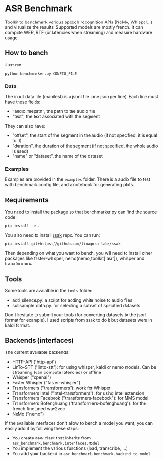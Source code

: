 # ASR Benchmark

Toolkit to benchmark various speech recognition APIs (NeMo, Whisper...) and visualize the results. Supported models are mostly french. It can compute WER, RTF (or latencies when streaming) and measure hardware usage.

## How to bench

Just run:

```
python benchmarker.py CONFIG_FILE
```

### Data

The input data file (manifest) is a jsonl file (one json per line). Each line must have these fields:
- "audio_filepath", the path to the audio file
- "text", the text associated with the segment

They can also have:
- "offset", the start of the segment in the audio (if not specified, it is equal to 0)
- "duration", the duration of the segment (if not specified, the whole audio is used)
- "name" or "dataset", the name of the dataset

### Examples

Examples are provided in the `examples` folder. There is a audio file to test with benchmark config file, and a notebook for generating plots.

## Requirements

You need to install the package so that benchmarker.py can find the source code:
```
pip install -e .
```
You also need to install [ssak](https://github.com/linagora-labs/ssak) repo. You can run:
```
pip install git+https://github.com/linagora-labs/ssak
```
Then depending on what you want to bench, you will need to install other packages like faster-whisper, nemo(nemo_toolkit['asr']), whisper and transformers.



## Tools

Some tools are avaialble in the `tools` folder:
- add_silence.py: a script for adding white noise to audio files
- subsample_data.py: for selecting a subset of specified datasets

Don't hesitate to submit your tools (for converting datasets to the jsonl format for example). I used scripts from ssak to do it but datasets were in kaldi format.

## Backends (interfaces)

The current available backends:
- HTTP-API ("http-api")
- LinTo-STT ("linto-stt"): for using whisper, kaldi or nemo models. Can be streaming (can compute latencies) or offline
- Whisper ("openai")
- Faster Whisper ("faster-whisper")
- Transformers ("transformers"): work for Whisper
- Transformers Intel ("intel-transformers"): for using intel extension
- Transformers Facebook ("transformers-facebook"): for MMS model
- Transformers Bofenghuang ("transformers-bofenghuang"): for the french finetuned wav2vec
- NeMo ("nemo")


If the available interfaces don't allow to bench a model you want, you can easily add it by folliwing these steps:
- You create new class that inherits from `asr_benchmark.benchmark.interfaces.Model`
- You implement the various functions (load, transcribe, ...)
- You add your backend in `asr_benchmark.benchmark.backend_to_model`

